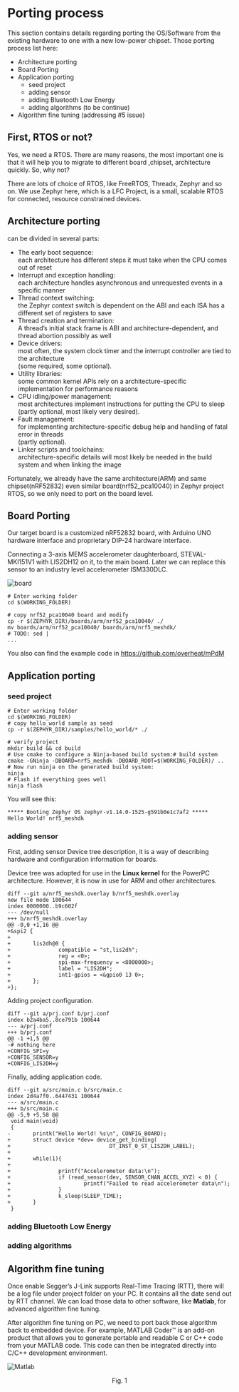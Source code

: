 # Porting process
This section contains details regarding porting the OS/Software from the existing hardware to one with a new low-power chipset. Those porting process list here:
- Architecture porting
- Board Porting
- Application porting
    - seed project
    - adding sensor
    - adding Bluetooth Low Energy
    - adding algorithms (to be continue)
- Algorithm fine tuning (addressing #5 issue)

## First, RTOS or not?
Yes, we need a RTOS. There are many reasons, the most important one is that it will help you to migrate to different board ,chipset, architecture quickly. So, why not?

There are lots of choice of RTOS, like FreeRTOS, Threadx, Zephyr and so on. We use Zephyr here, which is a LFC Project, is a small, scalable RTOS for connected, resource constrained devices.

## Architecture porting
can be divided in several parts:
- The early boot sequence:  
    each architecture has different steps it must take when the CPU comes out of reset  
- Interrupt and exception handling:  
    each architecture handles asynchronous and unrequested events in a specific manner  
- Thread context switching:  
    the Zephyr context switch is dependent on the ABI and each ISA has a different set of registers to save  
- Thread creation and termination:  
    A thread’s initial stack frame is ABI and architecture-dependent, and thread abortion possibly as well  
- Device drivers:  
    most often, the system clock timer and the interrupt controller are tied to the architecture  
    (some required, some optional).
- Utility libraries:  
    some common kernel APIs rely on a architecture-specific implementation for performance reasons  
- CPU idling/power management:  
    most architectures implement instructions for putting the CPU to sleep  
    (partly optional, most likely very desired).
- Fault management:  
    for implementing architecture-specific debug help and handling of fatal error in threads  
    (partly optional).
- Linker scripts and toolchains:  
    architecture-specific details will most likely be needed in the build system and when linking the image  

Fortunately, we already have the same architecture(ARM) and same chipset(nRF52832) even similar board(nrf52_pca10040) in Zephyr project RTOS, so we only need to port on the board level.

## Board Porting

Our target board is a customized nRF52832 board, with Arduino UNO hardware interface and proprietary DIP-24 hardware interface.

Connecting a 3-axis MEMS accelerometer daughterboard, STEVAL-MKI151V1
with LIS2DH12 on it, to the main board. Later we can replace this sensor to an industry level accelerometer ISM330DLC.

![board](images/nrf5_mesh.png)

```
# Enter working folder
cd $(WORKING_FOLDER) 

# copy nrf52_pca10040 board and modify
cp -r $(ZEPHYR_DIR)/boards/arm/nrf52_pca10040/ ./
mv boards/arm/nrf52_pca10040/ boards/arm/nrf5_meshdk/
# TODO: sed | 
...
```
You also can find the example code in https://github.com/overheat/mPdM


## Application porting
### seed project
```
# Enter working folder
cd $(WORKING_FOLDER) 
# copy hello_world sample as seed
cp -r $(ZEPHYR_DIR)/samples/hello_world/* ./

# verify project
mkdir build && cd build
# Use cmake to configure a Ninja-based build system:# build system
cmake -GNinja -DBOARD=nrf5_meshdk -DBOARD_ROOT=$(WORKING_FOLDER)/ ..
# Now run ninja on the generated build system:
ninja
# Flash if everything goes well
ninja flash
```


You will see this:
```
***** Booting Zephyr OS zephyr-v1.14.0-1525-g591b0e1c7af2 *****
Hello World! nrf5_meshdk
```

### adding sensor
First, adding sensor Device tree description, it is a way of describing hardware and configuration information for boards.

Device tree was adopted for use in the **Linux kernel** for the PowerPC architecture. However, it is now in use for ARM and other architectures.
```
diff --git a/nrf5_meshdk.overlay b/nrf5_meshdk.overlay
new file mode 100644
index 0000000..b9c602f
--- /dev/null
+++ b/nrf5_meshdk.overlay
@@ -0,0 +1,16 @@
+&spi2 {
+
+       lis2dh@0 {
+               compatible = "st,lis2dh";
+               reg = <0>;
+               spi-max-frequency = <8000000>;
+               label = "LIS2DH";
+               int1-gpios = <&gpio0 13 0>;
+       };
+};
```

Adding project configuration.
```
diff --git a/prj.conf b/prj.conf
index b2a4ba5..8ce791b 100644
--- a/prj.conf
+++ b/prj.conf
@@ -1 +1,5 @@
-# nothing here
+CONFIG_SPI=y
+CONFIG_SENSOR=y
+CONFIG_LIS2DH=y
```

Finally, adding application code.
```
diff --git a/src/main.c b/src/main.c
index 2d4a7f0..6447431 100644
--- a/src/main.c
+++ b/src/main.c
@@ -5,9 +5,58 @@
 void main(void)
 {
-       printk("Hello World! %s\n", CONFIG_BOARD);
+       struct device *dev= device_get_binding(
+                               DT_INST_0_ST_LIS2DH_LABEL);
+
+       while(1){
+
+               printf("Accelerometer data:\n");
+               if (read_sensor(dev, SENSOR_CHAN_ACCEL_XYZ) < 0) {
+                       printf("Failed to read accelerometer data\n");
+               }
+               k_sleep(SLEEP_TIME);
+       }
 }
```

### adding Bluetooth Low Energy

### adding algorithms

## Algorithm fine tuning

Once enable Segger’s J-Link supports Real-Time Tracing (RTT), there will be a log file under project folder on your PC. It contains all the date send out by RTT channel. We can load those data to other software, like **Matlab**, for advanced algorithm fine tuning.

After algorithm fine tuning on PC, we need to port back those algorithm back to embedded device. For example, MATLAB Coder™ is an add-on product that allows you to generate portable and readable C or C++ code from your MATLAB code. This code can then be integrated directly into C/C++ development environment.


![Matlab](images/Matlab.png)
<center>Fig. 1</center>

